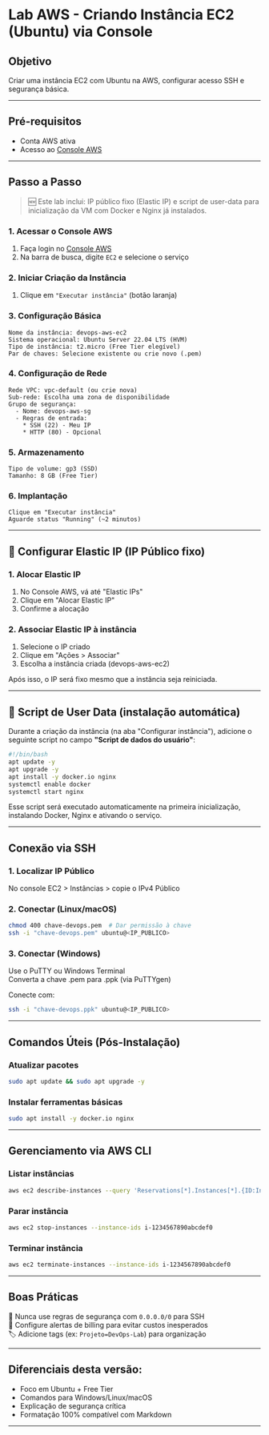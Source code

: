# Lab AWS - Criando Instância EC2 (Ubuntu) via Console

## Objetivo  
Criar uma instância EC2 com Ubuntu na AWS, configurar acesso SSH e segurança básica.

---

## Pré-requisitos  
- Conta AWS ativa  
- Acesso ao [Console AWS](https://console.aws.amazon.com)  

---

## Passo a Passo

> 🆕 Este lab inclui: IP público fixo (Elastic IP) e script de user-data para inicialização da VM com Docker e Nginx já instalados.  

### 1. Acessar o Console AWS  
1. Faça login no [Console AWS](https://console.aws.amazon.com)  
2. Na barra de busca, digite `EC2` e selecione o serviço  

### 2. Iniciar Criação da Instância  
1. Clique em `"Executar instância"` (botão laranja)  

### 3. Configuração Básica  
```plaintext
Nome da instância: devops-aws-ec2  
Sistema operacional: Ubuntu Server 22.04 LTS (HVM)  
Tipo de instância: t2.micro (Free Tier elegível)  
Par de chaves: Selecione existente ou crie novo (.pem)  
```

### 4. Configuração de Rede  
```plaintext
Rede VPC: vpc-default (ou crie nova)  
Sub-rede: Escolha uma zona de disponibilidade  
Grupo de segurança:  
  - Nome: devops-aws-sg  
  - Regras de entrada:  
    * SSH (22) - Meu IP  
    * HTTP (80) - Opcional  
```

### 5. Armazenamento  
```plaintext
Tipo de volume: gp3 (SSD)  
Tamanho: 8 GB (Free Tier)  
```

### 6. Implantação
```plaintext
Clique em "Executar instância"
Aguarde status "Running" (~2 minutos)
```

---

## 🔹 Configurar Elastic IP (IP Público fixo)

### 1. Alocar Elastic IP
1. No Console AWS, vá até "Elastic IPs"
2. Clique em "Alocar Elastic IP"
3. Confirme a alocação

### 2. Associar Elastic IP à instância
1. Selecione o IP criado
2. Clique em "Ações > Associar"
3. Escolha a instância criada (devops-aws-ec2)

Após isso, o IP será fixo mesmo que a instância seja reiniciada.

---

## 🔹 Script de User Data (instalação automática)

Durante a criação da instância (na aba "Configurar instância"), adicione o seguinte script no campo **"Script de dados do usuário"**:

```bash
#!/bin/bash
apt update -y
apt upgrade -y
apt install -y docker.io nginx
systemctl enable docker
systemctl start nginx
```

Esse script será executado automaticamente na primeira inicialização, instalando Docker, Nginx e ativando o serviço.

---

## Conexão via SSH

### 1. Localizar IP Público  
No console EC2 > Instâncias > copie o IPv4 Público

### 2. Conectar (Linux/macOS)
```bash
chmod 400 chave-devops.pem  # Dar permissão à chave
ssh -i "chave-devops.pem" ubuntu@<IP_PUBLICO>
```

### 3. Conectar (Windows)  
Use o PuTTY ou Windows Terminal  
Converta a chave .pem para .ppk (via PuTTYgen)  

Conecte com:
```bash
ssh -i "chave-devops.ppk" ubuntu@<IP_PUBLICO>
```

---

## Comandos Úteis (Pós-Instalação)

### Atualizar pacotes
```bash
sudo apt update && sudo apt upgrade -y
```

### Instalar ferramentas básicas
```bash
sudo apt install -y docker.io nginx
```

---

## Gerenciamento via AWS CLI

### Listar instâncias
```bash
aws ec2 describe-instances --query 'Reservations[*].Instances[*].{ID:InstanceId, State:State.Name, IP:PublicIpAddress}' --output table
```

### Parar instância
```bash
aws ec2 stop-instances --instance-ids i-1234567890abcdef0
```

### Terminar instância
```bash
aws ec2 terminate-instances --instance-ids i-1234567890abcdef0
```

---

## Boas Práticas

🔐 Nunca use regras de segurança com `0.0.0.0/0` para SSH  
💸 Configure alertas de billing para evitar custos inesperados  
🏷️ Adicione tags (ex: `Projeto=DevOps-Lab`) para organização  

---

## Diferenciais desta versão:
- Foco em Ubuntu + Free Tier
- Comandos para Windows/Linux/macOS
- Explicação de segurança crítica
- Formatação 100% compatível com Markdown

---